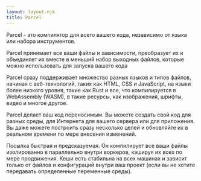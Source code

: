 ```yaml
---
layout: layout.njk
title: Parcel
---
```


Parcel - это компилятор для всего вашего кода, независимо от языка или набора инструментов.

Parcel принимает все ваши файлы и зависимости, преобразует их и объединяет
их вместе в меньший набор выходных файлов, которые можно использовать для запуска вашего
кода

Parcel сразу поддерживает множество разных языков и типов файлов, начиная с
веб-технологий, таких как HTML, CSS и JavaScript, на языки более низкого уровня, такие как
Rust и все, что компилируется в WebAssembly (WASM), в такие ресурсы, как изображения,
шрифты, видео и многое другое.

Parcel делает ваш код переносимым. Вы можете создать свой код для разных
среды, для Интернета для вашего сервера или для приложения. Вы даже можете построить
сразу несколько целей и обновляйте их в реальном времени по мере внесения изменений.

Посылка быстрая и предсказуемая. Он компилирует все ваши файлы изолированно в
параллельно внутри воркеров, кэшируя их всех по мере продвижения. Кеши есть
стабильна на всех машинах и зависит только от файлов и конфигураций внутри
ваш проект (если вы не хотите передавать определенные переменные среды).

<!--

# "Дизайн-система":

## Второй заголовок

### Третий заголовок

#### Четвертый заголовок

##### Пятый заголовок

###### Шестой заголовок

Добро пожаловать!

{% note %}
...
{% endnote %}
{% warning %}
!!
{% endwarning %}
{% error %}
!!!
{% enderror %}

{% sample null, "column" %}
{% samplefile "index.html" %}

```html
<script src="./index.js"></script>
```

{% endsamplefile %}
{% samplefile "index.js" %}

```js
console.log("hello!");
```

{% endsamplefile %}
{% endsample %}

{% sample %}
{% samplefile "index.html" %}

```html
<script src="./index.js"></script>
```

{% endsamplefile %}
{% samplefile "index.js" %}

```js/2
import "x";

console.log("привет!");
```

{% endsamplefile %}
{% endsample %}

{% migration %}
{% samplefile "index.html" %}

```html/0
<script src="./index.js"></script>
```

{% endsamplefile %}
{% samplefile "index.js" %}

```js/0
console.log("hello!");
```

{% endsamplefile %}
{% endmigration %}

-->
